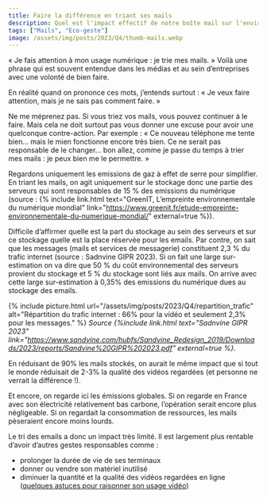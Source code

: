 ```yaml
---
title: Faire la différence en triant ses mails
description: Quel est l'impact effectif de notre boîte mail sur l'environnement ?
tags: ["Mails", "Eco-geste"]
image: /assets/img/posts/2023/Q4/thumb-mails.webp
---
```


« Je fais attention à mon usage numérique : je trie mes mails. »
Voilà une phrase qui est souvent entendue dans les médias et au sein d’entreprises avec une volonté de bien faire.

En réalité quand on prononce ces mots, j’entends surtout : « Je veux faire attention, mais je ne sais pas comment faire. »

Ne me méprenez pas. Si vous triez vos mails, vous pouvez continuer à le faire. Mais cela ne doit surtout pas vous donner une excuse pour avoir une quelconque contre-action. Par exemple : « Ce nouveau téléphone me tente bien… mais le mien fonctionne encore très bien. Ce ne serait pas responsable de le changer… bon allez, comme je passe du temps à trier mes mails : je peux bien me le permettre. »

Regardons uniquement les emissions de gaz à effet de serre pour simplifier. En triant les mails, on agit uniquement sur le stockage donc une partie des serveurs qui sont responsables de 15 % des emissions du numérique (source : {% include link.html text="GreenIT, L’empreinte environnementale du numérique mondial" link="https://www.greenit.fr/etude-empreinte-environnementale-du-numerique-mondial/" external=true %}).


Difficile d’affirmer quelle est la part du stockage au sein des serveurs et sur ce stockage quelle est la place réservée pour les emails. Par contre, on sait que les messages (mails et services de messagerie) constituent 2,3 % du trafic internet (source : Sadnvine GIPR 2023). Si on fait une large sur-estimation on va dire que 50 % du coût environnemental des serveurs provient du stockage et 5 % du stockage sont liés aux mails. On arrive avec cette large sur-estimation à 0,35% des emissions du numérique dues au stockage des emails.

{% include picture.html 
    url="/assets/img/posts/2023/Q4/repartition_trafic"
    alt="Répartition du trafic internet : 66% pour la vidéo et seulement 2,3% pour les messages."
 %}
*Source {%include link.html text="Sadnvine GIPR 2023" link="https://www.sandvine.com/hubfs/Sandvine_Redesign_2019/Downloads/2023/reports/Sandvine%20GIPR%202023.pdf" external=true %}.*

En réduisant de 90% les mails stockés, on aurait le même impact que si tout le monde réduisait de 2-3% la qualité des vidéos regardées (et personne ne verrait la différence !).

Et encore, on regarde ici les émissions globales. Si on regarde en France avec son électricité relativement bas carbone, l’opération serait encore plus négligeable.
Si on regardait la consommation de ressources, les mails pèseraient encore moins lourds.

Le tri des emails a donc un impact très limité. Il est largement plus rentable d’avoir d’autres gestes responsables comme :
- prolonger la durée de vie de ses terminaux
- donner ou vendre son matériel inutilisé
- diminuer la quantité et la qualité des vidéos regardées en ligne ([quelques astuces pour raisonner son usage vidéo](/blog/2023/11/27/Raisonner-usages-video.html))